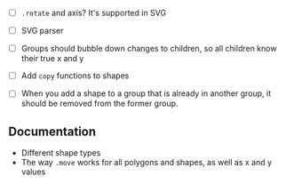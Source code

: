 - [ ] `.rotate` and axis? It's supported in SVG
- [ ] SVG parser
- [ ] Groups should bubble down changes to children, so all children know their true x and y
- [ ] Add `copy` functions to shapes
- [ ] When you add a shape to a group that is already in another group, it should be removed from the former group.


## Documentation

- Different shape types
- The way `.move` works for all polygons and shapes, as well as x and y values
